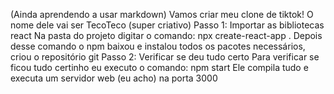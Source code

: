 (Ainda aprendendo a usar markdown)
Vamos criar meu clone de tiktok!
O nome dele vai ser TecoTeco (super criativo)
Passo 1: Importar as bibliotecas react
Na pasta do projeto digitar o comando:
npx create-react-app .
Depois desse comando o npm baixou e instalou todos os pacotes necessários, criou o repositório git
Passo 2: Verificar se deu tudo certo
Para verificar se ficou tudo certinho eu executo o comando:
npm start
Ele compila tudo e executa um servidor web (eu acho) na porta 3000